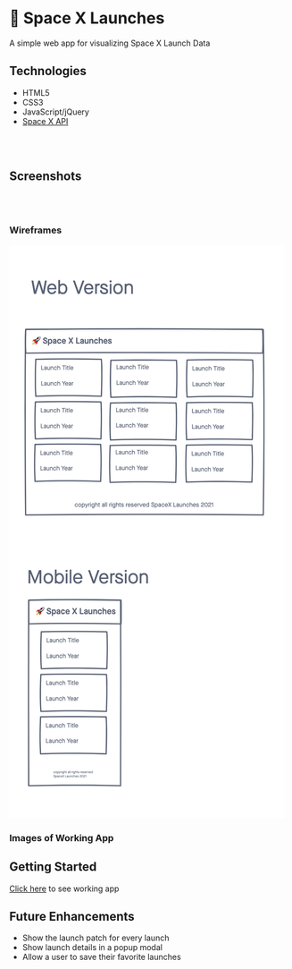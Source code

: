 # 🚀 Space X Launches

A simple web app for visualizing Space X Launch Data

## Technologies
- HTML5
- CSS3
- JavaScript/jQuery
- [Space X API](https://docs.spacexdata.com/)

<br>
<br>

## Screenshots

<br>
<br>

### Wireframes
![screenshot](imgs/wireframe.png)

### Images of Working App

## Getting Started

[Click here](https://mydeveloperjourney.github.io/space-x-launches-app/) to see working app


## Future Enhancements
- Show the launch patch for every launch
- Show launch details in a popup modal
- Allow a user to save their favorite launches